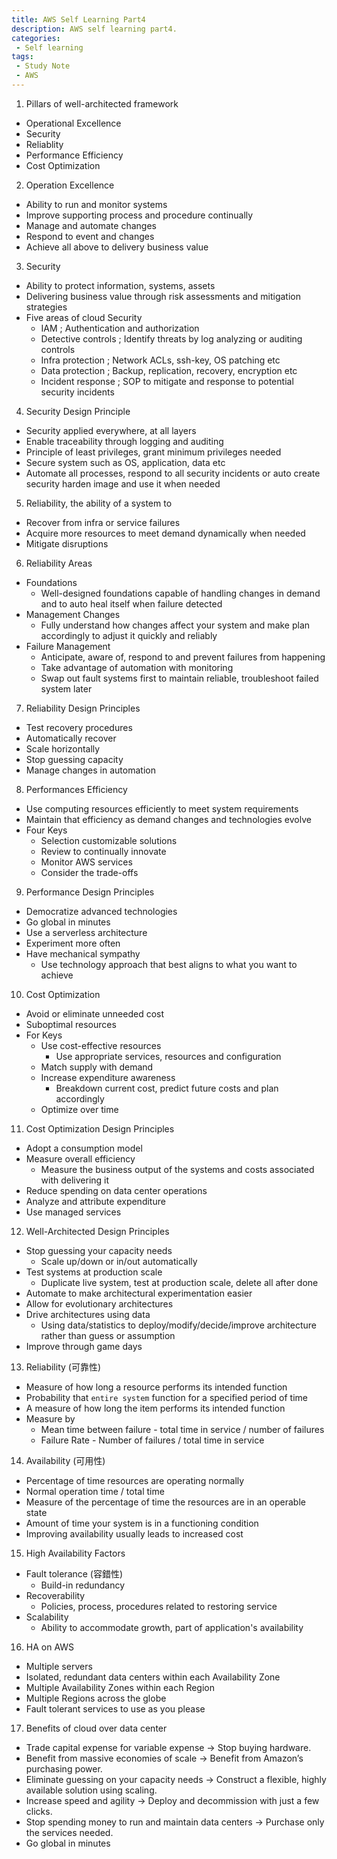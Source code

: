 ```yaml
---
title: AWS Self Learning Part4
description: AWS self learning part4.
categories:
 - Self learning
tags:
 - Study Note
 - AWS
---
```


1. Pillars of well-architected framework
  * Operational Excellence
  * Security
  * Reliablity
  * Performance Efficiency
  * Cost Optimization


2. Operation Excellence
  * Ability to run and monitor systems
  * Improve supporting process and procedure continually
  * Manage and automate changes
  * Respond to event and changes
  * Achieve all above to delivery business value


3. Security
  * Ability to protect information, systems, assets
  * Delivering business value through risk assessments and mitigation strategies
  * Five areas of cloud Security
    * IAM ; Authentication and authorization
    * Detective controls ; Identify threats by log analyzing or auditing controls
    * Infra protection ; Network ACLs, ssh-key, OS patching etc
    * Data protection ; Backup, replication, recovery, encryption etc
    * Incident response ; SOP to mitigate and response to potential security incidents


4. Security Design Principle
  * Security applied everywhere, at all layers
  * Enable traceability through logging and auditing
  * Principle of least privileges, grant minimum privileges needed
  * Secure system such as OS, application, data etc
  * Automate all processes, respond to all security incidents or auto create security harden image and use it when needed


5. Reliability, the ability of a system to
  * Recover from infra or service failures
  * Acquire more resources to meet demand dynamically when needed
  * Mitigate disruptions


6. Reliability Areas
  * Foundations
    * Well-designed foundations capable of handling changes in demand and to auto heal itself when failure detected
  * Management Changes
    * Fully understand how changes affect your system and make plan accordingly to adjust it quickly and reliably
  * Failure Management
    * Anticipate, aware of, respond to and prevent failures from happening
    * Take advantage of automation with monitoring
    * Swap out fault systems first to maintain reliable, troubleshoot failed system later


7. Reliability Design Principles
  * Test recovery procedures
  * Automatically recover
  * Scale horizontally
  * Stop guessing capacity
  * Manage changes in automation


8. Performances Efficiency
  * Use computing resources efficiently to meet system requirements
  * Maintain that efficiency as demand changes and technologies evolve
  * Four Keys
    * Selection customizable solutions
    * Review to continually innovate
    * Monitor AWS services
    * Consider the trade-offs


9. Performance Design Principles
  * Democratize advanced technologies
  * Go global in minutes
  * Use a serverless architecture
  * Experiment more often
  * Have mechanical sympathy
    * Use technology approach that best aligns to what you want to achieve


10. Cost Optimization
  * Avoid or eliminate unneeded cost
  * Suboptimal resources
  * For Keys
    * Use cost-effective resources
      * Use appropriate services, resources and configuration
    * Match supply with demand
    * Increase expenditure awareness
      * Breakdown current cost, predict future costs and plan accordingly
    * Optimize over time


11. Cost Optimization Design Principles
  * Adopt a consumption model
  * Measure overall efficiency
    * Measure the business output of the systems and costs associated with delivering it
  * Reduce spending on data center operations
  * Analyze and attribute expenditure
  * Use managed services


12. Well-Architected Design Principles
  * Stop guessing your capacity needs
    * Scale up/down or in/out automatically
  * Test systems at production scale
    * Duplicate live system, test at production scale, delete all after done
  * Automate to make architectural experimentation easier
  * Allow for evolutionary architectures
  * Drive architectures using data
    * Using data/statistics to deploy/modify/decide/improve architecture rather than guess or assumption
  * Improve through game days


13. Reliability (可靠性)
  * Measure of how long a resource performs its intended function
  * Probability that `entire system` function for a specified period of time
  * A measure of how long the item performs its intended function
  * Measure by
    * Mean time between failure - total time in service / number of failures
    * Failure Rate - Number of failures / total time in service


14. Availability (可用性)
  * Percentage of time resources are operating normally
  * Normal operation time / total time
  * Measure of the percentage of time the resources are in an operable state
  * Amount of time your system is in a functioning condition
  * Improving availability usually leads to increased cost


15. High Availability Factors
  * Fault tolerance (容錯性)
    * Build-in redundancy
  * Recoverability
    * Policies, process, procedures related to restoring service
  * Scalability
    * Ability to accommodate growth, part of application's availability


16. HA on AWS
  * Multiple servers
  * Isolated, redundant data centers within each Availability Zone
  * Multiple Availability Zones within each Region
  * Multiple Regions across the globe
  * Fault tolerant services to use as you please


17. Benefits of cloud over data center
  * Trade capital expense for variable expense -> Stop buying hardware.
  * Benefit from massive economies of scale -> Benefit from Amazon’s purchasing
  power.
  * Eliminate guessing on your capacity needs -> Construct a flexible, highly
  available solution using scaling.
  * Increase speed and agility -> Deploy and decommission with just a few clicks.
  * Stop spending money to run and maintain data centers -> Purchase only the
  services needed.
  * Go global in minutes
